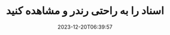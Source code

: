 ---
############################# Static ##########################
layout: "family"
date: 2023-12-20T06:39:57
draft: false

product: "Viewer"
product_tag: "viewer"

############################# Head ############################
head_title: "API رندر و مشاهده اسناد | در Premise API و سرویس آنلاین"
head_description: "رندر و مشاهده فایل های Word، PDF، Excel، Powerpoint یا Image به راحتی و رایگان"

############################# Header ##########################
title: "اسناد را به راحتی رندر و مشاهده کنید"
description: |
  API نمایشگر قدرتمند برای ارائه فایل های مختلف به PDF، HTML و Image.

  اسناد را از منابع مختلف بارگیری کنید، از جمله فایل ها، جریان ها، URL ها، سرورهای FTP، Amazon S3، Azure Blob Storage و موارد دیگر.

  صفحات HTML پاسخگو ایجاد کنید، از فایل های PDF خروجی محافظت کنید و صفحات آنها را مجددا مرتب کنید، صفحات را بچرخانید، یادداشت ها و نظرات را در صورت نیاز ارائه دهید.

############################# Platforms ############################
supported_platforms:
  enable: true  
  head_title: "پلتفرم خود را انتخاب کنید"
  title: "پلتفرم های پشتیبانی شده"
  description: "کتابخانه GroupDocs.Viewer از سیستم عامل ها و چارچوب های زیر پشتیبانی می کند"
  details_link_title: "بیشتر بدانید"
  items:
    # supported_platforms loop
    - title: ".NET"
      description: "GroupDocs.Viewer for .NET"
      color: "blue"
      tag: "net"
      link: "/viewer/net/"
      features_link: "https://docs.groupdocs.com/viewer/net/system-requirements/"
      features:
        # features loop
        - content: ".NET Framework 4.6.2+  <br>  .NET Core 3.1  <br>  .NET 6+"
          rows: "3"
        # features loop
        - content: "Windows, Linux"
          rows: "1"
        # features loop
        - content: "بیش از 180 فرمت فایل"
          rows: "1"
        # features loop
        - content: "بسته UI برای ASP.NET Core"
          rows: "1"
        # features loop
        - content: "ASP.NET WebForms Demo  <br>  ASP.NET MVC Demo  <br>  ASP.NET Core Demo"
          rows: "3"
    
    # supported_platforms loop
    - title: "Java"
      description: "GroupDocs.Viewer for Java"
      color: "red"
      tag: "java"
      link: "/viewer/java/"
      features_link: "https://docs.groupdocs.com/viewer/java/system-requirements/"
      features:
        # features loop
        - content: "J2SE 8.0 (1.8)+"
          rows: "3"
        # features loop
        - content:  "Windows, Linux, macOS"
          rows: "1"       
        # features loop
        - content: "بیش از 180 فرمت فایل"
          rows: "1"
        # features loop
        - content:  "بسته UI برای Spring و Dropwizard"
          rows: "1"
        # features loop
        - content:  "Spring Demo  <br>  Dropwizard demo"
          rows: "3"

    # supported_platforms loop
    - title: "Node.js"
      description: "GroupDocs.Viewer for Node.js"
      color: "green"
      tag: "nodejs-java"
      link: "/viewer/nodejs-java/"
      features_link: "https://docs.groupdocs.com/viewer/nodejs-java/system-requirements/"
      features:
        # features loop
        - content: "Node.js 16+  <br>  and J2SE 8.0 (1.8)+"
          rows: "3"
        # features loop
        - content:  "Windows, Linux, macOS"
          rows: "1"
        # features loop
        - content:  "بیش از 180 فرمت فایل"
          rows: "1"
        # features loop
        - content:  "بسته UI - به زودی"
          rows: "1" 
        # features loop
        - content:  "نسخه ی نمایشی - به زودی"
          rows: "3" 


############################# Features ############################

features:
  enable: true
  title: "مجموعه ویژگی های GroupDocs.Viewer"
  description: "API برای ارائه فایل‌های مختلف به‌عنوان HTML، PDF، PNG و JPEG در برنامه‌ها برای مشاهده آنها بدون نرم‌افزار شخص ثالث."

  items:
    # feature loop
    - icon: "view"
      title: "مشاهده اسناد و تصاویر"
      content: "اسناد را با رندر کردن آنها به صورت فایل های HTML، PDF، PNG و JPEG مشاهده کنید."

    # feature loop
    - icon: "password"
      title: "اسناد ایمن را باز کنید"
      content: "رمز عبور را برای باز کردن اسناد رمزگذاری شده مشخص کنید."

    # feature loop
    - icon: "load"
      title: "فایل ها را از هر کجا بارگیری کنید"
      content: "اسناد را از فایل های مختلف، URL ها، سرورهای FTP، Amazon S3 و موارد دیگر بارگیری کنید."
    
    # feature loop
    - icon: "pages"
      title: "همه یا صفحات خاص را رندر کنید"
      content: "محدوده‌ای از شماره‌های صفحه را برای ارائه مشخص کنید."


############################# Code samples ############################
code_samples:
  enable: true
  title: "نمونه کد GroupDocs.Viewer"
  description: "برخی از موارد از عملیات معمولی GroupDocs.Viewer در C#، Java، TypeScript استفاده می کنند"
  items:
    # code sample loop
    - title: "نحوه رندر فایل های DOCX به PDF"
      content: |
       اسناد DOCX را بدون نصب Microsoft Word یا سایر نرم افزارها به PDF ارائه دهید. به راحتی فایل های DOCX را در برنامه دات نت خود بارگیری و مشاهده کنید، چه یک برنامه وب یا دسکتاپ. در اینجا مثالی از نحوه ارائه یک فایل DOCX به PDF آورده شده است:
      samples:
        - language: "C#"
          color: "blue"
          content: |
            ```csharp {style=abap}   
            // فایل DOCX را برای رندر بارگیری کنید
            using (Viewer viewer = new Viewer("sample.docx"))
            {
              // DOCX را به یک فایل PDF رندر کنید
              PdfViewOptions viewOptions = new PdfViewOptions();
              viewer.View(viewOptions);
            }
            ```
        - language: "Java"
          color: "red"
          content: |
            ```java {style=abap}   
            import com.groupdocs.viewer.Viewer;
            import com.groupdocs.viewer.options.PdfViewOptions;
            // ...
            // فایل DOCX را برای رندر بارگیری کنید
            try (Viewer viewer = new Viewer("sample.docx")) {
                // DOCX را به یک فایل PDF رندر کنید
                PdfViewOptions viewOptions = new PdfViewOptions();
                viewer.view(viewOptions);
            }
            ```
        - language: "TypeScript"
          color: "green"
          content: |
            ```javascript {style=abap}  
            // فایل DOCX را برای رندر بارگیری کنید
            const viewer = new groupdocs.viewer.Viewer("sample.docx")
            
            // DOCX را به یک فایل PDF رندر کنید
            const viewOptions = groupdocs.viewer.PdfViewOptions(output.pdf)
            viewer.view(viewOptions)
            ```


############################# Formats ############################
formats:
  enable: true
  title:  "180+ فرمت فایل پشتیبانی می شود"
  description: "GroupDocs.Viewer از عملیات با محبوب ترین پشتیبانی می کند [formats](https://docs.groupdocs.com/viewer/net/supported-document-formats/)"


############################# Metrics ############################

metrics:
  enable: true
  title: "معیارهای عمیق و بینش آماری"
  description: "در تجزیه و تحلیل دقیق ارقام کلیدی ما غوطه ور شوید و معیارهای جامع و بینش آماری را در مورد دستاوردها، تأثیر و رشد ما ارائه دهید."

  items:
    # metrics loop
    - number: "180+"
      title: "فرمت های پشتیبانی شده"
      content: "به راحتی بیش از 180 فرمت فایل از جمله اسناد، تصاویر و نقشه های CAD را بدون دردسر مشاهده کنید. با راه حل جامع مشاهده ما موانع سازگاری را بشکنید و بدون زحمت به فایل های مختلف دسترسی پیدا کنید."
    # metrics loop
    - number: "1.0M"
      title: "دانلودهای NuGet"
      content: "راه حل بسته NuGet ما به یک منبع قابل اعتماد و پذیرفته شده در جامعه توسعه دهندگان تبدیل شده است که یکپارچه سازی یکپارچه و عملکرد ارزشمند را برای پروژه های بی شماری فراهم می کند."

    # metrics loop
    - number: "10+"
      title: "کتابخانه ها"
      content: "محصول ما شامل بیش از 10 کتابخانه است که ویژگی های پیشرفته ای را برای بهینه سازی عملکرد ارائه می دهد. این کتابخانه ها برای برآوردن نیازهای مختلف توسعه با قابلیت های بی نظیر طراحی شده اند."
    
    # metrics loop
    - number: "100+"
      title: "مشتریان خوشحال"
      content: "ارائه خدمات به نمادین ترین مارک ها در سراسر جهان. کشف کنید که چرا صدها نفر GroupDocs.Viewer را دوست دارند! ناوبری بی‌وقفه، همکاری راحت و سهولت استفاده بی‌نظیر را کاوش کنید. همین الان ملحق شوید، همین الان بپیوندید!"


############################# Customers ############################
# logo size X1 => 170:70  X2 => 340 : 140

customers:
  enable: true
  title: "مشتریان خوشحال ما"
  description: "کتابخانه های GroupDocs توسط برندهای مشهور و برجسته جهانی در سراسر جهان به کار گرفته می شوند."

  items:
    # customers loop
    - title: "BenQ Corporation"
      logo: "benq"
    # customers loop
    - title: "Nasdaq Stock Market"
      logo: "nasdaq"
    # customers loop
    - title: "AT&T Inc."
      logo: "att"
    # customers loop
    - title: "AstraZeneca"
      logo: "astrazeneca"
    # customers loop
    - title: "Central Bank of Argentina"
      logo: "argentinacentralbank"
    # customers loop
    - title: "Roche Holding AG"
      logo: "roche"
    # customers loop
    - title: "Capita"
      logo: "capita"
    # customers loop
    - title: "Axa S.A."
      logo: "axa"
    # customers loop
    - title: "Instructure Inc."
      logo: "instructure"
     # customers loop
    - title: "Wipro"
      logo: "wipro"



############################# Actions ############################

actions:
  enable: true
  title: "برای شروع آماده اید؟"
  description: "ویژگی های GroupDocs.Viewer را به صورت رایگان امتحان کنید یا درخواست مجوز کنید"

  items:
    #  loop
    - title: ".NET"
      link: "/viewer/net/"
      color: "blue"
        #  loop
    - title: "Java"
      link: "/viewer/java/"
      color: "red"
        #  loop
    - title: "Node.js"
      link: "/viewer/nodejs-java/"
      color: "green"


############################# Faq ############################

faq:
  enable: true
  title: "سوالات و نگرانی های رایج"
  description: "پاسخ سوالات متداول را در بخش سوالات متداول ما بیابید تا به سرعت سوالات و نگرانی های خود را برطرف کنید."

  items:
    #  loop
    - question: "آیا می توانم محصولات GroupDocs را قبل از خرید ارزیابی کنم؟"
      answer: |
        آره! همه محصولات GroupDocs دارای یک نسخه ارزیابی بدون ریسک هستند. ما قویاً توسعه دهندگان را تشویق می کنیم تا قبل از خرید API های ما را دانلود و امتحان کنند تا مطمئن شوند که نیازهای شما را 100٪ برآورده می کنند.
    #  loop
    - question: "آیا GroupDocs نمایش محصول را انجام می دهد؟"
      answer: |
        خیر، تمرکز ما بر روی API های خود و ساختن کاربردی ترین و پایدارترین محصولات ممکن است. ما آزمایش‌های کاملاً کاربردی و رایگان را در قالب یک [license](https://purchase.groupdocs.com/temporary-license/) ارائه می‌کنیم تا بتوانید خودتان محصول را آزمایش کنید.
    #  loop
    - question: "از کجا می توانم محصول را دانلود کنم؟"
      answer: |
        همه محصولات برای دانلود از [releases](https://releases.groupdocs.com) در دسترس هستند. ما نسخه های فیزیکی نرم افزار خود را از طریق پست ارسال نمی کنیم.    
    #  loop
    - question: "آیا مجوزهای برنامه‌نویس GroupDocs برای هر کاربر یا هر کاربر نام‌گذاری شده است؟"
      answer: |
        مجوزهای توسعه دهنده GroupDocs برای هر کاربر است، نه برای هر کاربر نامگذاری شده. ما می دانیم که اعضای یک تیم برنامه نویسی ممکن است در طول زمان تغییر کنند و اینکه هر بار که اتفاق می افتد به روز رسانی مجوز عملی نیست.
    #  loop
    - question: "آیا فقط برای توسعه دهندگان فعال نیاز به مجوز داریم؟ به عنوان مثال، ما یک تیم متشکل از دو توسعه دهنده داریم که روی شیفت A کار می کنند و یک تیم دوم متشکل از دو توسعه دهنده در شیفت B کار می کنند ... در این شرایط، آیا به دو یا چهار مجوز نیاز داریم؟"
      answer: |
        همه توسعه دهندگانی که روی پروژه کار می کنند نیاز به مجوز دارند. در این شرایط، GroupDocs تیم شما را چهار عضو می بیند (حتی اگر آنها در زمان های مختلف کار می کنند).

############################# Cloud ############################

cloud_links:
  enable: true
  title: "APIهای کم کد GroupDocs.Viewer"
  description: "با REST API مبتنی بر ابر ما، مشاهده سند یا تصویر را در هر نوع برنامه‌ای تسریع کنید"

  items:
    #  loop
    - icon: "groupdocs_viewer-for-curl"
      title: "GroupDocs.Viewer Cloud for cURL"
      link: "https://products.groupdocs.cloud/viewer/curl"
      content: "از CURL RESTful document viewer API استفاده کنید تا مایکروسافت آفیس، پی دی اف، و فرمت های مختلف فایل استاندارد دیگر را به طور موثر در برنامه های خود رندر و نمایش دهید."

    #  loop
    - icon: "groupdocs_viewer-for-net"
      title: "GroupDocs.Viewer Cloud for .NET"
      link: "https://products.groupdocs.cloud/viewer/net"
      content: "با Cloud SDK برای دات‌نت، قابلیت‌های مشاهده اسناد را در برنامه‌های NET افزایش دهید. اسناد را به صورت یکپارچه در قالب‌های HTML، PDF یا تصویر مشاهده کنید."
    #  loop
    - icon: "groupdocs_viewer-for-java"
      title: "GroupDocs.Viewer Cloud for Java"
      link: "https://products.groupdocs.cloud/viewer/java"
      content: "با استفاده از یک Document Viewer SDK برای جاوا، قابلیت‌های پیشرفته ارائه اسناد را در برنامه‌های جاوا خود ادغام کنید."

############################# Apps ############################

app_links:
  enable: true
  title: "برنامه های GroupDocs.Viewer NoCode"
  description: "برنامه آنلاین که به شما امکان می دهد 180 فرمت فایل محبوب را در مرورگر مشاهده کنید"

  items:
    #  loop
    - icon: "groupdocs_viewer-app"
      title: "GroupDocs.Viewer Total"
      link: "https://products.groupdocs.app/viewer/total"
      content: "برای مشاهده بیش از 180 فرمت فایل مستقیماً از مرورگر وب دلخواه خود، یک برنامه آنلاین رایگان کاوش کنید."

    #  loop
    - icon: "groupdocs_words-app"
      title:  "GroupDocs.Viewer DOCX"
      link: "https://products.groupdocs.app/viewer/docx"
      content: "ابزار مبتنی بر وب برای مشاهده فایل های Microsoft Word بدون دردسر در دستگاه های مختلف."

    #  loop
    - icon: "groupdocs_pdf-app"
      title:  "GroupDocs.Viewer PDF"
      link: "https://products.groupdocs.app/viewer/pdf"
      content: "باز کردن و مشاهده فایل های PDF به صورت آنلاین با نمایشگر PDF رایگان."
    

---